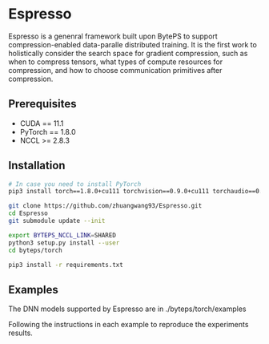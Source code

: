 # Espresso


Espresso is a genenral framework built upon BytePS to support compression-enabled data-paralle distributed training. 
It is the first work to holistically consider the search space for gradient compression, such as when to compress tensors, what types of compute resources for compression, and how to choose communication primitives after compression.


## Prerequisites

- CUDA == 11.1
- PyTorch == 1.8.0
- NCCL >= 2.8.3

## Installation

```bash
# In case you need to install PyTorch
pip3 install torch==1.8.0+cu111 torchvision==0.9.0+cu111 torchaudio==0.8.0 -f https://download.pytorch.org/whl/torch_stable.html

git clone https://github.com/zhuangwang93/Espresso.git
cd Espresso
git submodule update --init

export BYTEPS_NCCL_LINK=SHARED
python3 setup.py install --user
cd byteps/torch

pip3 install -r requirements.txt
```

## Examples
The DNN models supported by Espresso are in ./byteps/torch/examples

Following the instructions in each example to reproduce the experiments results.
